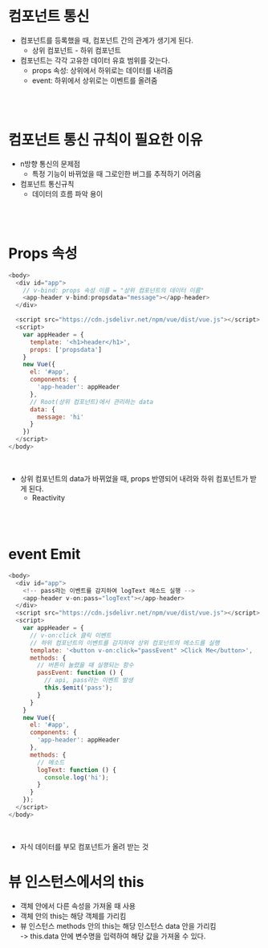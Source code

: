# 컴포넌트 통신
- 컴포넌트를 등록했을 때, 컴포넌트 간의 관계가 생기게 된다.
    - 상위 컴포넌트 - 하위 컴포넌트
- 컴포넌트는 각각 고유한 데이터 유효 범위를 갖는다.
    - props 속성: 상위에서 하위로는 데이터를 내려줌
    - event: 하위에서 상위로는 이벤트를 올려줌

<br/>
<br/>

# 컴포넌트 통신 규칙이 필요한 이유
 - n방향 통신의 문제점
   - 특정 기능이 바뀌었을 때 그로인한 버그를 추적하기 어려움
 - 컴포넌트 통신규칙
    - 데이터의 흐름 파악 용이

<br/>
<br/>

# Props 속성
```javascript
<body>
  <div id="app">
    // v-bind: props 속성 이름 = "상위 컴포넌트의 데이터 이름"
    <app-header v-bind:propsdata="message"></app-header>
  </div>

  <script src="https://cdn.jsdelivr.net/npm/vue/dist/vue.js"></script>
  <script>
    var appHeader = {
      template: '<h1>header</h1>',
      props: ['propsdata']
    }
    new Vue({
      el: '#app',
      components: {
        'app-header': appHeader
      },
      // Root(상위 컴포넌트)에서 관리하는 data
      data: {
        message: 'hi'
      }
    })
  </script>
</body>
```
<br/>

- 상위 컴포넌트의 data가 바뀌었을 때, props 반영되어 내려와 하위 컴포넌트가 받게 된다.
  - Reactivity


<br/>
<br/>

# event Emit
```javascript
<body>
  <div id="app">
    <!-- pass라는 이벤트를 감지하여 logText 메소드 실행 -->
    <app-header v-on:pass="logText"></app-header>
  </div>
  <script src="https://cdn.jsdelivr.net/npm/vue/dist/vue.js"></script>
  <script>
    var appHeader = {
      // v-on:click 클릭 이벤트
      // 하위 컴포넌트의 이벤트를 감지하여 상위 컴포넌트의 메소드를 실행
      template: '<button v-on:click="passEvent" >Click Me</button>',
      methods: {
        // 버튼이 눌렸을 때 실행되는 함수
        passEvent: function () {
          // api, pass라는 이벤트 발생
          this.$emit('pass');
        }
      }
    }
    new Vue({
      el: '#app',
      components: {
        'app-header': appHeader
      },
      methods: {
        // 메소드
        logText: function () {
          console.log('hi');
        }
      }
    });
  </script>
</body>
```

<br/>

- 자식 데이터를 부모 컴포넌트가 올려 받는 것


# 뷰 인스턴스에서의 this

- 객체 안에서 다른 속성을 가져올 때 사용
- 객체 안의 this는 해당 객체를 가리킴
- 뷰 인스턴스 methods 안의 this는 해당 인스턴스 data 안을 가리킴 <br/>
 -> this.data 안에 변수명을 입력하여 해당 값을 가져올 수 있다.